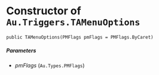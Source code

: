 # Constructor of `Au.Triggers.TAMenuOptions`

```
public TAMenuOptions(PMFlags pmFlags = PMFlags.ByCaret)
```

##### Parameters

- *pmFlags*  (`Au.Types.PMFlags`)